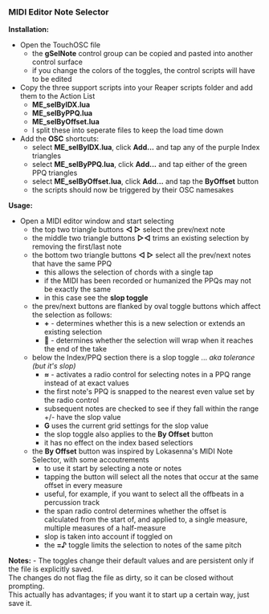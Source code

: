 ### MIDI Editor Note Selector
**Installation:**
- Open the TouchOSC file
	- the **gSelNote** control group can be copied and pasted into another control surface
	- if you change the colors of the toggles, the control scripts will have to be edited
- Copy the three support scripts into your Reaper scripts folder and add them to the Action List
	- **ME_selByIDX.lua**
	- **ME_selByPPQ.lua**
	- **ME_selByOffset.lua**
	- I split these into seperate files to keep the load time down
- Add the **OSC** shortcuts:
	- select **ME_selByIDX.lua**, click **Add...** and tap any of the purple Index triangles
	- select **ME_selByPPQ.lua**, click **Add...** and tap either of the green PPQ triangles
	- select **ME_selByOffset.lua**, click **Add...** and tap the **ByOffset** button
	- the scripts should now be triggered by their OSC namesakes

**Usage:**
- Open a MIDI editor window and start selecting
	- the top two triangle buttons **◁ ▷** select the prev/next note
	- the middle two triangle buttons **▷◁** trims an existing selection by removing the first/last note
	- the bottom two triangle buttons **◁ ▷** select all the prev/next notes that have the same PPQ
		- this allows the selection of chords with a single tap
		- if the MIDI has been recorded or humanized the PPQs may not be exactly the same
		- in this case see the **slop toggle**
	- the prev/next buttons are flanked by oval toggle buttons which affect the selection as follows:
		- **+** - determines whether this is a new selection or extends an existing selection
		- **🔁** - determines whether the selection will wrap when it reaches the end of the take
	- below the Index/PPQ section there is a slop toggle ... *aka tolerance (but it's slop)*
		- **≈** - activates a radio control for selecting notes in a PPQ range instead of at exact values
		- the first note's PPQ is snapped to the nearest even value set by the radio control
		- subsequent notes are checked to see if they fall within the range +/- have the slop value
		- **G** uses the current grid settings for the slop value
		- the slop toggle also applies to the **By Offset** button
		- it has no effect on the index based selectiors
	- the **By Offset** button was inspired by Lokasenna's MIDI Note Selector, with some accoutrements
		- to use it start by selecting a note or notes
		- tapping the button will select all the notes that occur at the same offset in every measure
		- useful, for example, if you want to select all the offbeats in a percussion track
		- the span radio control determines whether the offset is calculated from the start of, and applied to, a single measure, multiple measures of a half-measure
		- slop is taken into account if toggled on
		- the **=♪** toggle limits the selection to notes of the same pitch


**Notes:**
	- The toggles change their default values and are persistent only if the file is explicitly saved.  
		The changes do not flag the file as dirty, so it can be closed without prompting.  
		This actually has advantages; if you want it to start up a certain way, just save it.  
